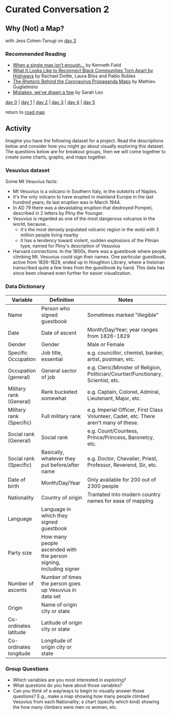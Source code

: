 # Curated Conversation  2
## Why (Not) a Map?
with Jess Cohen-Tanugi on [day 3](../day3.md)  

### Recommended Reading
- [When a single map isn’t enough…](https://www.esri.com/arcgis-blog/products/arcgis-pro/mapping/when-a-single-map-isnt-enough/) by Kenneth Field  
- [What It Looks Like to Reconnect Black Communities Torn Apart by Highways](https://www.bloomberg.com/graphics/2021-urban-highways-infrastructure-racism/) by Rachael Dottle, Laura Bliss and Pablo Robles  
- [The Rhetoric Behind the Coronavirus Propaganda Maps](https://medium.com/nightingale/the-rhetoric-behind-the-coronavirus-propaganda-maps-3cd6ec84aa63) by Mathieu Guglielmino  
- [Mistakes, we’ve drawn a few](https://medium.economist.com/mistakes-weve-drawn-a-few-8cdd8a42d368) by Sarah Leo  

[day 0](../day0.md) | [day 1](../day1.md) | [day 2](../day2.md) | [day 3](../day3.md) | [day 4](../day4.md) | [day 5](../day5.md)  

return to [road map](../road_map.md)

## Activity

Imagine you have the following dataset for a project. Read the descriptions below and consider how you might go about visually exploring this dataset. The questions below are for breakout groups, then we will come together to create some charts, graphs, and maps together. 

### Vesuvius dataset

Some Mt Vesuvius facts:
- Mt Vesuvius is a volcano in Southern Italy, in the outskirts of Naples.
- It's the only volcano to have erupted in mainland Europe in the last hundred years; its last eruption was in March 1944.
- In AD 79 there was a devastating eruption that destroyed Pompeii, described in 2 letters by Pliny the Younger. 
- Vesuvius is regarded as one of the most dangerous volcanos in the world, because... 
  - it's the most densely populated volcanic region in the wold with 3 million people living nearby
  - it has a tendency toward violent, sudden explosions of the Plinian type, named for Pliny's description of Vesuvius
- Harvard connections: In the 1800s, there was a guestbook where people climbing Mt. Vesuvius could sign their names. One particular guestbook, active from 1826-1829, ended up in Houghton Library, where a historian transcribed quite a few lines from the guestbook by hand. This data has since been cleaned even further for easier visualization.

### Data Dictionary

| Variable | Definition | Notes |
| -------- | ---------- | ----- |
| Name | Person who signed guestbook | Sometimes marked "illegible" |
| Date | Date of ascent | Month/Day/Year; year ranges from 1826-1829 |
| Gender | Gender | Male or Female |
| Specific Occupation | Job title, essential | e.g. councillor, chemist, banker, artist, postman, etc. |
| Occupation (general) | General sector of job | e.g. Cleric/Minister of Religion, Politician/Courtier/Functionary, Scientist, etc. |
| Military rank (General) | Rank bucketed somewhat | e.g. Captain, Colonel, Admiral, Lieutenant, Major, etc. |
| Military rank (Specific) | Full military rank | e.g. Imperial Officer, First Class Volunteer, Cadet, etc. There aren't many of these. |
| Social rank (General) | Social rank | e.g. Count/Countess, Prince/Princess, Baronetcy, etc. |
| Social rank (Specific) | Basically, whatever they put before/after name | e.g. Doctor, Chevalier, Priest, Professor, Reverend, Sir, etc. |
| Date of birth | Month/Day/Year | Only available for 200 out of 2300 people |
| Nationality | Country of origin | Tranlated into modern country names for ease of mapping |
| Language | Language in which they signed guestbook |  |
| Party size | How many people ascended with the person signing, including signer |  |
| Number of ascents | Number of times the person goes up Vesuvius in data set |  |
| Origin | Name of origin city or state | |
| Co-ordinates latitude | Latitude of origin city or state | |
| Co-ordinates longitude | Longitude of origin city or state | |

### Group Questions
- Which variables are you most interested in exploring?
- What questions do you have about those variables?
- Can you think of a way/ways to begin to visually answer those questions? E.g., make a map showing how many people climbed Vesuvius from each Nationality; a chart (specify which kind) showing the how many climbers were men vs women, etc. 
